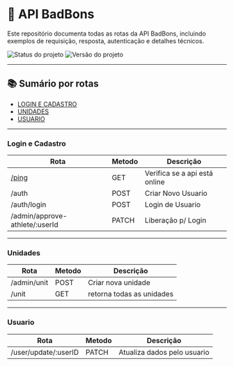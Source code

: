 # 🚀 API BadBons

Este repositório documenta todas as rotas da API BadBons, incluindo exemplos de requisição, resposta, autenticação e detalhes técnicos.

![Status do projeto](https://camo.githubusercontent.com/92e31ba8defedda019020920514ab8b2542d2b21e0162f088870ebde8171efb0/68747470733a2f2f696d672e736869656c64732e696f2f62616467652f7374617475732d656d253230646573656e766f6c76696d656e746f2d79656c6c6f77) ![Versão do projeto](https://camo.githubusercontent.com/eb2ced8b4e517e1b6b7da52500a052fbf18073b473abb1eb01a6a1a023424b28/68747470733a2f2f696d672e736869656c64732e696f2f62616467652f766572732543332541336f2d312e302e302d626c7565) 

***

## 📚 Sumário por rotas

- [LOGIN E CADASTRO](#login-e-cadastro)
- [UNIDADES](#unidades)
- [USUARIO](#usuario)

***

### Login e Cadastro

| Rota             | Metodo        | Descrição     |
|------------------|---------------|---------------|
| [/ping](/src)            | GET           | Verifica se a api está online |
| /auth            | POST          | Criar Novo Usuario          |
| /auth/login      | POST          | Login de Usuario        |
| /admin/approve-athlete/:userId | PATCH         | Liberação p/ Login

***

### Unidades

| Rota             | Metodo        | Descrição     |
|------------------|---------------|---------------|
| /admin/unit      | POST          | Criar nova unidade |
| /unit            | GET           | retorna todas as unidades |

***

### Usuario

| Rota             | Metodo        | Descrição     |
|------------------|---------------|---------------|
| /user/update/:userID      | PATCH          | Atualiza dados pelo usuario |